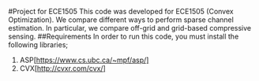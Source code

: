 #Project for ECE1505
This code was developed for ECE1505 (Convex Optimization). We compare different ways to perform sparse channel estimation. In particular, we compare off-grid and grid-based compressive sensing.
##Requirements
In order to run this code, you must install the following libraries;
1. ASP[https://www.cs.ubc.ca/~mpf/asp/]
2. CVX[http://cvxr.com/cvx/]
